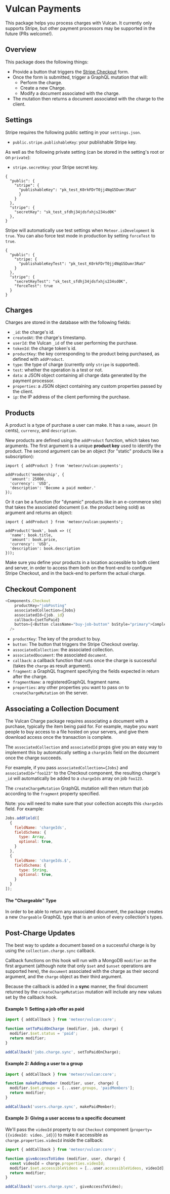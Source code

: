 # Vulcan Payments

This package helps you process charges with Vulcan. It currently only supports Stripe, but other payment processors may be supported in the future (PRs welcome!). 

## Overview

This package does the following things: 

- Provide a button that triggers the [Stripe Checkout](https://stripe.com/checkout) form.
- Once the form is submitted, trigger a GraphQL mutation that will:
  - Perform the charge.
  - Create a new Charge.
  - Modify a document associated with the charge.
- The mutation then returns a document associated with the charge to the client.

## Settings

Stripe requires the following public setting in your `settings.json`. 

- `public.stripe.publishableKey`: your publishable Stripe key.

As well as the following private setting (can be stored in the setting's root or on `private`): 

- `stripe.secretKey`: your Stripe secret key. 

```
{
  "public": {
    "stripe": {
      "publishableKey": "pk_test_K0rkFDrT0jj4NqG5Dumr3RaU"
      }
    }
  },
  "stripe": {
    "secretKey": "sk_test_sfdhj34jdsfxhjs234sd0K"
  },
}
```

Stripe will automatically use test settings when `Meteor.isDevelopment` is `true`. You can also force test mode in production by setting `forceTest` to `true`.

```
{
  "public": {
    "stripe: {
      "publishableKeyTest": "pk_test_K0rkFDrT0jj4NqG5Dumr3RaU"
    }
  },
  "stripe": {
    "secretKeyTest": "sk_test_sfdhj34jdsfxhjs234sd0K",
    "forceTest": true
  }
}
```

## Charges

Charges are stored in the database with the following fields:

- `_id`: the charge's id. 
- `createdAt`: the charge's timestamp.
- `userId`: the Vulcan `_id` of the user performing the purchase. 
- `tokenId`: the charge token's id. 
- `productKey`: the key corresponding to the product being purchased, as defined with `addProduct`.
- `type`: the type of charge (currently only `stripe` is supported).
- `test`: whether the operation is a test or not. 
- `data`: a JSON object containing all charge data generated by the payment processor.
- `properties`: a JSON object containing any custom properties passed by the client. 
- `ip`: the IP address of the client performing the purchase. 

## Products

A product is a type of purchase a user can make. It has a `name`, `amount` (in cents), `currency`, and `description`.

New products are defined using the `addProduct` function, which takes two arguments. The first argument is a unique **product key** used to identify the product. The second argument can be an object (for "static" products like a subscription):

```
import { addProduct } from 'meteor/vulcan:payments';

addProduct('membership', {
  'amount': 25000,
  'currency': 'USD',
  'description': 'Become a paid member.'
});
```

Or it can be a function (for "dynamic" products like in an e-commerce site) that takes the associated document (i.e. the product being sold) as argument and returns an object:

```
import { addProduct } from 'meteor/vulcan:payments';

addProduct('book', book => ({
  'name': book.title,
  'amount': book.price,
  'currency': 'USD',
  'description': book.description
}));
```

Make sure you define your products in a location accessible to both client and server, in order to access them both on the front-end to configure Stripe Checkout, and in the back-end to perform the actual charge. 

## Checkout Component

```js
<Components.Checkout 
    productKey="jobPosting"
    associatedCollection={Jobs}
    associatedId={job._id}
    callback={setToPaid}
    button={<Button className="buy-job-button" bsStyle="primary">Complete Payment</Button>}
  />
```

- `productKey`: The key of the product to buy. 
- `button`: The button that triggers the Stripe Checkout overlay.
- `associatedCollection`: the associated collection.
- `associatedDocument`: the associated `document`. 
- `callback`: a callback function that runs once the charge is successful (takes the `charge` as result argument).
- `fragment`: a GraphQL fragment specifying the fields expected in return after the charge. 
- `fragmentName`: a registeredGraphQL fragment name.
- `properties`: any other properties you want to pass on to `createChargeMutation` on the server. 

## Associating a Collection Document

The Vulcan Charge package requires associating a document with a purchase, typically the item being paid for. For example, maybe you want people to buy access to a file hosted on your servers, and give them download access once the transaction is complete. 

The `associatedCollection` and `associatedId` props give you an easy way to implement this by automatically setting a `chargeIds` field on the document once the charge succeeds. 

For example, if you pass `associatedCollection={Jobs}` and `associatedId="foo123"` to the Checkout component, the resulting charge's `_id` will automatically be added to a `chargeIds` array on job `foo123`. 

The `createChargeMutation` GraphQL mutation will then return that job according to the `fragment` property specified. 

Note: you will need to make sure that your collection accepts this `chargeIds` field. For example:

```js
Jobs.addField([
  {
    fieldName: 'chargeIds',
    fieldSchema: {
      type: Array,
      optional: true,
    }
  },
  {
    fieldName: 'chargeIds.$',
    fieldSchema: {
      type: String,
      optional: true,
    }
  }
]);
```

#### The "Chargeable" Type

In order to be able to return any associated document, the package creates a new `Chargeable` GraphQL type that is an union of every collection's types. 

## Post-Charge Updates

The best way to update a document based on a successful charge is by using the `collection.charge.sync` callback. 

Callback functions on this hook will run with a MongoDB `modifier` as the first argument (although note that only `$set` and `$unset` operations are supported here), the `document` associated with the charge as their second argument, and the `charge` object as their third argument. 

Because the callback is added in a **sync** manner, the final document returned by the `createChargeMutation` mutation will include any new values set by the callback hook. 

#### Example 1: Setting a job offer as paid

```js
import { addCallback } from 'meteor/vulcan:core';

function setToPaidOnCharge (modifier, job, charge) {
  modifier.$set.status = 'paid';
  return modifier;
}

addCallback('jobs.charge.sync', setToPaidOnCharge);
```

#### Example 2: Adding a user to a group

```js
import { addCallback } from 'meteor/vulcan:core';

function makePaidMember (modifier, user, charge) {
  modifier.$set.groups = [...user.groups, 'paidMembers'];
  return modifier;
}

addCallback('users.charge.sync', makePaidMember);
```

#### Example 3: Giving a user access to a specific document

We'll pass the `videoId` property to our `Checkout` component (`property={{videoId: video._id}}`) to make it accessible as `charge.properties.videoId` inside the callback: 

```js
import { addCallback } from 'meteor/vulcan:core';

function giveAccessToVideo (modifier, user, charge) {
  const videoId = charge.properties.videoId;
  modifier.$set.accessibleVideos = [...user.accessibleVideos, videoId];
  return modifier;
}

addCallback('users.charge.sync', giveAccessToVideo);
```

